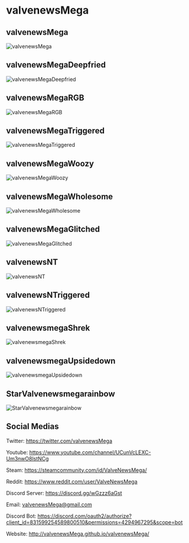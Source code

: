 # valvenewsMega

## valvenewsMega

![valvenewsMega](https://valvenewsmega.github.io/valvenewsMega/valvenewsMega.png)

## valvenewsMegaDeepfried

![valvenewsMegaDeepfried](https://valvenewsmega.github.io/valvenewsMega/valvenewsMegaDeepfried.png)

## valvenewsMegaRGB

![valvenewsMegaRGB](https://valvenewsmega.github.io/valvenewsMega/valvenewsMegaRGB.png)

## valvenewsMegaTriggered

![valvenewsMegaTriggered](https://valvenewsmega.github.io/valvenewsMega/valvenewsMegaTriggered.png)

## valvenewsMegaWoozy

![valvenewsMegaWoozy](https://valvenewsmega.github.io/valvenewsMega/valvenewsMegaWoozy.png)

## valvenewsMegaWholesome
![valvenewsMegaWholesome](https://valvenewsmega.github.io/valvenewsMega/valvenewsMegaWholesome.png)

## valvenewsMegaGlitched
![valvenewsMegaGlitched](https://valvenewsmega.github.io/valvenewsMega/valvenewsMegaGlitched.png)

## valvenewsNT

![valvenewsNT](https://valvenewsmega.github.io/valvenewsMega/valvenewsNT.png)

## valvenewsNTriggered

![valvenewsNTriggered](https://valvenewsmega.github.io/valvenewsMega/valvenewsNTriggered.png)

## valvenewsmegaShrek

![valvenewsmegaShrek](https://valvenewsmega.github.io/valvenewsMega/valvenewsmegaShrek.png)

## valvenewsmegaUpsidedown

![valvenewsmegaUpsidedown](https://valvenewsmega.github.io/valvenewsMega/valvenewsmegaUpsidedown.png)

## StarValvenewsmegarainbow

![StarValvenewsmegarainbow](https://valvenewsmega.github.io/valvenewsMega/StarValvenewsmegarainbow.png)


## Social Medias

Twitter: https://twitter.com/valvenewsMega

Youtube: https://www.youtube.com/channel/UCunVcLEXC-Um3nwO8lstNCg

Steam: https://steamcommunity.com/id/ValveNewsMega/

Reddit: https://www.reddit.com/user/ValveNewsMega

Discord Server: https://discord.gg/wGzzz6aGst

Email: valvenewsMega@gmail.com

Discord Bot: https://discord.com/oauth2/authorize?client_id=831599254589800510&permissions=4294967295&scope=bot

Website: http://valvenewsMega.github.io/valvenewsMega/

